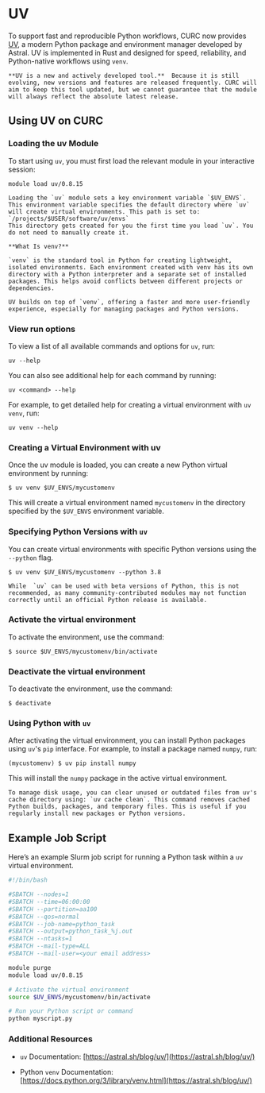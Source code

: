 # UV

To support fast and reproducible Python workflows, CURC now provides [UV](https://docs.astral.sh/uv/), a modern Python package and environment manager developed by Astral. UV is implemented in Rust and designed for speed, reliability, and Python-native workflows using `venv`.

```{note}
**UV is a new and actively developed tool.**  Because it is still evolving, new versions and features are released frequently. CURC will aim to keep this tool updated, but we cannot guarantee that the module will always reflect the absolute latest release.

```

## Using UV on CURC

### Loading the uv Module

To start using `uv`, you must first load the relevant module in your interactive session:

```
module load uv/0.8.15
```

```{important}
Loading the `uv` module sets a key environment variable `$UV_ENVS`. This environment variable specifies the default directory where `uv` will create virtual environments. This path is set to:
`/projects/$USER/software/uv/envs`
This directory gets created for you the first time you load `uv`. You do not need to manually create it.

```

```{note}
**What Is venv?**

`venv` is the standard tool in Python for creating lightweight, isolated environments. Each environment created with venv has its own directory with a Python interpreter and a separate set of installed packages. This helps avoid conflicts between different projects or dependencies. 

UV builds on top of `venv`, offering a faster and more user-friendly experience, especially for managing packages and Python versions.

```

### View run options

To view a list of all available commands and options for `uv`, run:

```
uv --help
```

You can also see additional help for each command by running:

```
uv <command> --help
```

For example, to get detailed help for creating a virtual environment with `uv venv`, run:

```
uv venv --help
```

### Creating a Virtual Environment with uv

Once the uv module is loaded, you can create a new Python virtual environment by running:

```
$ uv venv $UV_ENVS/mycustomenv
```

This will create a virtual environment named `mycustomenv` in the directory specified by the `$UV_ENVS` environment variable.

### Specifying Python Versions with `uv`

You can create virtual environments with specific Python versions using the `--python` flag.

```
$ uv venv $UV_ENVS/mycustomenv --python 3.8
```

```{important}
While  `uv` can be used with beta versions of Python, this is not recommended, as many community-contributed modules may not function correctly until an official Python release is available.
```

### Activate the virtual environment

To activate the environment, use the command:

```
$ source $UV_ENVS/mycustomenv/bin/activate
```
### Deactivate the virtual environment

To deactivate the environment, use the command:

```
$ deactivate
```

### Using Python with `uv`

After activating the virtual environment, you can install Python packages using `uv`'s `pip` interface. For example, to install a package named `numpy`, run:

```
(mycustomenv) $ uv pip install numpy
```

This will install the `numpy` package in the active virtual environment.

```{tip}
To manage disk usage, you can clear unused or outdated files from uv's cache directory using: `uv cache clean`. This command removes cached Python builds, packages, and temporary files. This is useful if you regularly install new packages or Python versions.
```


## Example Job Script

Here’s an example Slurm job script for running a Python task within a `uv` virtual environment.

``` bash
#!/bin/bash

#SBATCH --nodes=1
#SBATCH --time=06:00:00
#SBATCH --partition=aa100
#SBATCH --qos=normal
#SBATCH --job-name=python_task
#SBATCH --output=python_task_%j.out
#SBATCH --ntasks=1
#SBATCH --mail-type=ALL
#SBATCH --mail-user=<your email address>

module purge
module load uv/0.8.15

# Activate the virtual environment
source $UV_ENVS/mycustomenv/bin/activate

# Run your Python script or command
python myscript.py
```

### Additional Resources

-  `uv` Documentation: [https://astral.sh/blog/uv/](https://astral.sh/blog/uv/)

- Python `venv` Documentation: [https://docs.python.org/3/library/venv.html](https://astral.sh/blog/uv/)